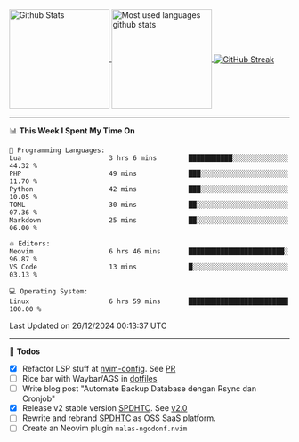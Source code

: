 <a href="https://github.com/anuraghazra/github-readme-stats">
  <img 
        height=180
        align="center" 
        src="https://github-readme-stats.vercel.app/api?username=rizkyilhampra&rank_icon=github&show_icons=true&theme=catppuccin_mocha&hide_border=true&include_all_commits=true&count_private=true&card_width=270" 
        alt="Github Stats" 
    />
</a>
<a href="https://github.com/anuraghazra/github-readme-stats">
  <img 
        height=180
        align="center" 
        src="https://github-readme-stats.vercel.app/api/top-langs/?username=rizkyilhampra&layout=compact&theme=catppuccin_mocha&hide_border=true&langs_count=8" 
        alt="Most used languages github stats" 
    />
</a>
<a href="https://git.io/streak-stats"><img src="https://streak-stats.demolab.com?user=rizkyilhampra&theme=catppuccin-mocha&hide_border=true" align="center" alt="GitHub Streak" /></a>

---

<!--START_SECTION:waka-->
📊 **This Week I Spent My Time On** 

```text
💬 Programming Languages: 
Lua                      3 hrs 6 mins        ███████████░░░░░░░░░░░░░░   44.32 % 
PHP                      49 mins             ███░░░░░░░░░░░░░░░░░░░░░░   11.70 % 
Python                   42 mins             ███░░░░░░░░░░░░░░░░░░░░░░   10.05 % 
TOML                     30 mins             ██░░░░░░░░░░░░░░░░░░░░░░░   07.36 % 
Markdown                 25 mins             ██░░░░░░░░░░░░░░░░░░░░░░░   06.00 % 

🔥 Editors: 
Neovim                   6 hrs 46 mins       ████████████████████████░   96.87 % 
VS Code                  13 mins             █░░░░░░░░░░░░░░░░░░░░░░░░   03.13 % 

💻 Operating System: 
Linux                    6 hrs 59 mins       █████████████████████████   100.00 % 
```


 Last Updated on 26/12/2024 00:13:37 UTC
<!--END_SECTION:waka-->

---

📒 **Todos**
<br>
- [x] Refactor LSP stuff at [nvim-config](https://github.com/rizkyilhampra/nvim-config). See [PR](https://github.com/rizkyilhampra/nvim-config/pull/9)
- [ ] Rice bar with Waybar/AGS in [dotfiles](https://github.com/rizkyilhampra/dotfiles)
- [ ] Write blog post "Automate Backup Database dengan Rsync dan Cronjob"
- [x] Release v2 stable version [SPDHTC](https://github.com/rizkyilhampra/spdhtc). See [v2.0](https://github.com/rizkyilhampra/spdhtc/releases/tag/v2.0)
- [ ] Rewrite and rebrand [SPDHTC](https://github.com/rizkyilhampra/spdhtc) as OSS SaaS platform.
- [ ] Create an Neovim plugin `malas-ngodonf.nvim`
